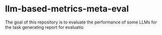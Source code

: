 # llm-based-metrics-meta-eval
The goal of this repository is to evaluate the performance of some LLMs for the task generating report for evaluatio
